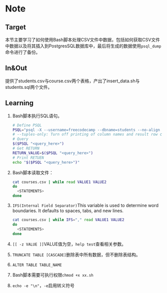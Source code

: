 # Note

## Target

本节主要学习了如何使用Bash脚本处理CSV文件中数据，包括如何获取CSV文件中数据以及将其插入到PostgresSQL数据库中，最后将生成的数据使用`psql_dump`命令进行了备份。

## In&Out

提供了students.csv与course.csv两个表格，产出了insert_data.sh与students.sql两个文件。

## Learning

1. Bash脚本执行SQL语句。

   ```sh
   # Define PSQL
   PSQL="psql -X --username=freecodecamp --dbname=students --no-align --tuples-only -c"
   # --tuples-only: Turn off printing of column names and result row count footers.
   # Query
   $($PSQL "<query_here>")
   # Get RETURN
   RETURN_VALUE=$($PSQL "<query_here>")
   # Print RETUEN
   echo "$($PSQL "<query_here>")"
   ```

1. Bash脚本读取文件：

   ```sh
   cat courses.csv | while read VALUE1 VALUE2
   do
     <STATEMENTS>
   done
   ```

1. `IFS(Internal Field Separator)`This variable is used to determine word boundaries. It defaults to spaces, tabs, and new lines.

   ```sh
   cat courses.csv | while IFS="," read VALUE1 VALUE2
   do
     <STATEMENTS>
   done
   ```

1. `[[ -z VALUE ]]`VALUE值为空，`help test`查看相关参数。

1. `TRUNCATE TABLE [CASCADE]`删除表中所有数据，但不删除表结构。

1. `ALTER TABLE TABLE_NAME`

1. Bash脚本需要可执行权限`chmod +x xx.sh`

1. `echo -e "\n"`，`-e`启用转义符号
